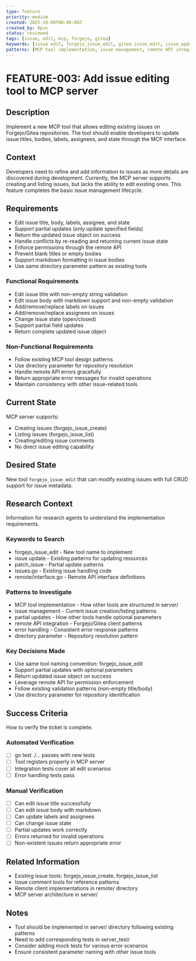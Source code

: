 ```yaml
---
type: feature
priority: medium
created: 2025-10-06T00:00:00Z
created_by: Opus
status: reviewed
tags: [issue, edit, mcp, forgejo, gitea]
keywords: [issue edit, forgejo_issue_edit, gitea_issue_edit, issue_update, patch_issue]
patterns: [MCP tool implementation, issue management, remote API integration, partial updates]
---
```


# FEATURE-003: Add issue editing tool to MCP server

## Description
Implement a new MCP tool that allows editing existing issues on Forgejo/Gitea repositories. The tool should enable developers to update issue titles, bodies, labels, assignees, and state through the MCP interface.

## Context
Developers need to refine and add information to issues as more details are discovered during development. Currently, the MCP server supports creating and listing issues, but lacks the ability to edit existing ones. This feature completes the basic issue management lifecycle.

## Requirements
- Edit issue title, body, labels, assignee, and state
- Support partial updates (only update specified fields)
- Return the updated issue object on success
- Handle conflicts by re-reading and returning current issue state
- Enforce permissions through the remote API
- Prevent blank titles or empty bodies
- Support markdown formatting in issue bodies
- Use same directory parameter pattern as existing tools

### Functional Requirements
- Edit issue title with non-empty string validation
- Edit issue body with markdown support and non-empty validation
- Add/remove/replace labels on issues
- Add/remove/replace assignees on issues
- Change issue state (open/closed)
- Support partial field updates
- Return complete updated issue object

### Non-Functional Requirements
- Follow existing MCP tool design patterns
- Use directory parameter for repository resolution
- Handle remote API errors gracefully
- Return appropriate error messages for invalid operations
- Maintain consistency with other issue-related tools

## Current State
MCP server supports:
- Creating issues (forgejo_issue_create)
- Listing issues (forgejo_issue_list)
- Creating/editing issue comments
- No direct issue editing capability

## Desired State
New tool `forgejo_issue_edit` that can modify existing issues with full CRUD support for issue metadata.

## Research Context
Information for research agents to understand the implementation requirements.

### Keywords to Search
- forgejo_issue_edit - New tool name to implement
- issue update - Existing patterns for updating resources
- patch_issue - Partial update patterns
- issues.go - Existing issue handling code
- remote/interface.go - Remote API interface definitions

### Patterns to Investigate
- MCP tool implementation - How other tools are structured in server/
- issue management - Current issue creation/listing patterns
- partial updates - How other tools handle optional parameters
- remote API integration - Forgejo/Gitea client patterns
- error handling - Consistent error response patterns
- directory parameter - Repository resolution pattern

### Key Decisions Made
- Use same tool naming convention: forgejo_issue_edit
- Support partial updates with optional parameters
- Return updated issue object on success
- Leverage remote API for permission enforcement
- Follow existing validation patterns (non-empty title/body)
- Use directory parameter for repository identification

## Success Criteria
How to verify the ticket is complete.

### Automated Verification
- [ ] go test ./... passes with new tests
- [ ] Tool registers properly in MCP server
- [ ] Integration tests cover all edit scenarios
- [ ] Error handling tests pass

### Manual Verification
- [ ] Can edit issue title successfully
- [ ] Can edit issue body with markdown
- [ ] Can update labels and assignees
- [ ] Can change issue state
- [ ] Partial updates work correctly
- [ ] Errors returned for invalid operations
- [ ] Non-existent issues return appropriate error

## Related Information
- Existing issue tools: forgejo_issue_create, forgejo_issue_list
- Issue comment tools for reference patterns
- Remote client implementations in remote/ directory
- MCP server architecture in server/

## Notes
- Tool should be implemented in server/ directory following existing patterns
- Need to add corresponding tests in server_test/
- Consider adding mock tests for various error scenarios
- Ensure consistent parameter naming with other issue tools